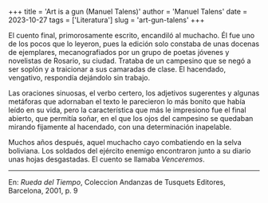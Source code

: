 +++
title = 'Art is a gun (Manuel Talens)'
author = 'Manuel Talens'
date = 2023-10-27
tags = ['Literatura']
slug = 'art-gun-talens'
+++

El cuento final, primorosamente escrito, encandiló al muchacho. Él fue uno de los pocos que lo leyeron, pues la edición solo constaba de unas docenas de ejemplares, mecanografiados por un grupo de poetas jóvenes y novelistas de Rosario, su ciudad. Trataba de un campesino que se negó a ser soplón y a traicionar a sus camaradas de clase. El hacendado, vengativo, respondía dejándolo sin trabajo.

Las oraciones sinuosas, el verbo certero, los adjetivos sugerentes y algunas metáforas que adornaban el texto le parecieron lo más bonito que había leído en su vida, pero la característica que más le impresiono fue el final abierto, que permitía soñar, en el que los ojos del campesino se quedaban mirando fijamente al hacendado, con una determinación inapelable.

Muchos años después, aquel muchacho cayo combatiendo en la selva boliviana. Los soldados del ejército enemigo encontraron junto a su diario unas hojas desgastadas. El cuento se llamaba *Venceremos*.

---

En: *Rueda del Tiempo*, Coleccion Andanzas de Tusquets Editores, Barcelona, 2001, p. 9